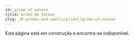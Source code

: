 ```yaml
---
id: grimo-of-valeon
title: Grimo de Valeon
slug: /6-grimos-and-spells/priest/grimo-of-valeon
---
```


Esta página está em construção e encontra-se indisponível.
